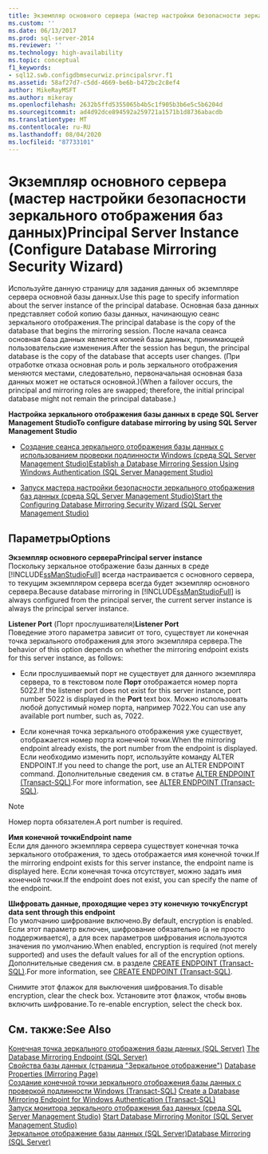 ```yaml
---
title: Экземпляр основного сервера (мастер настройки безопасности зеркального отображения баз данных) | Документы Майкрософт
ms.custom: ''
ms.date: 06/13/2017
ms.prod: sql-server-2014
ms.reviewer: ''
ms.technology: high-availability
ms.topic: conceptual
f1_keywords:
- sql12.swb.configdbmsecurwiz.principalsrvr.f1
ms.assetid: 58af27d7-c5dd-4669-be6b-b472bc2c8ef4
author: MikeRayMSFT
ms.author: mikeray
ms.openlocfilehash: 2632b5ffd5355065b4b5c1f905b3b6e5c5b6204d
ms.sourcegitcommit: ad4d92dce894592a259721a1571b1d8736abacdb
ms.translationtype: MT
ms.contentlocale: ru-RU
ms.lasthandoff: 08/04/2020
ms.locfileid: "87733101"
---
```

# <a name="principal-server-instance-configure-database-mirroring-security-wizard"></a><span data-ttu-id="3a119-102">Экземпляр основного сервера (мастер настройки безопасности зеркального отображения баз данных)</span><span class="sxs-lookup"><span data-stu-id="3a119-102">Principal Server Instance (Configure Database Mirroring Security Wizard)</span></span>
  <span data-ttu-id="3a119-103">Используйте данную страницу для задания данных об экземпляре сервера основной базы данных.</span><span class="sxs-lookup"><span data-stu-id="3a119-103">Use this page to specify information about the server instance of the principal database.</span></span> <span data-ttu-id="3a119-104">Основная база данных представляет собой копию базы данных, начинающую сеанс зеркального отображения.</span><span class="sxs-lookup"><span data-stu-id="3a119-104">The principal database is the copy of the database that begins the mirroring session.</span></span> <span data-ttu-id="3a119-105">После начала сеанса основная база данных является копией базы данных, принимающей пользовательские изменения.</span><span class="sxs-lookup"><span data-stu-id="3a119-105">After the session has begun, the principal database is the copy of the database that accepts user changes.</span></span> <span data-ttu-id="3a119-106">(При отработке отказа основная роль и роль зеркального отображения меняются местами, следовательно, первоначальная основная база данных может не остаться основной.)</span><span class="sxs-lookup"><span data-stu-id="3a119-106">(When a failover occurs, the principal and mirroring roles are swapped; therefore, the initial principal database might not remain the principal database.)</span></span>  
  
 <span data-ttu-id="3a119-107">**Настройка зеркального отображения базы данных в среде SQL Server Management Studio**</span><span class="sxs-lookup"><span data-stu-id="3a119-107">**To configure database mirroring by using SQL Server Management Studio**</span></span>  
  
-   [<span data-ttu-id="3a119-108">Создание сеанса зеркального отображения базы данных с использованием проверки подлинности Windows (среда SQL Server Management Studio)</span><span class="sxs-lookup"><span data-stu-id="3a119-108">Establish a Database Mirroring Session Using Windows Authentication &#40;SQL Server Management Studio&#41;</span></span>](establish-database-mirroring-session-windows-authentication.md)  
  
-   [<span data-ttu-id="3a119-109">Запуск мастера настройки безопасности зеркального отображения баз данных (среда SQL Server Management Studio)</span><span class="sxs-lookup"><span data-stu-id="3a119-109">Start the Configuring Database Mirroring Security Wizard &#40;SQL Server Management Studio&#41;</span></span>](start-the-configuring-database-mirroring-security-wizard.md)  
  
## <a name="options"></a><span data-ttu-id="3a119-110">Параметры</span><span class="sxs-lookup"><span data-stu-id="3a119-110">Options</span></span>  
 <span data-ttu-id="3a119-111">**Экземпляр основного сервера**</span><span class="sxs-lookup"><span data-stu-id="3a119-111">**Principal server instance**</span></span>  
 <span data-ttu-id="3a119-112">Поскольку зеркальное отображение базы данных в среде [!INCLUDE[ssManStudioFull](../../includes/ssmanstudiofull-md.md)] всегда настраивается с основного сервера, то текущим экземпляром сервера всегда будет экземпляр основного сервера.</span><span class="sxs-lookup"><span data-stu-id="3a119-112">Because database mirroring in [!INCLUDE[ssManStudioFull](../../includes/ssmanstudiofull-md.md)] is always configured from the principal server, the current server instance is always the principal server instance.</span></span>  
  
 <span data-ttu-id="3a119-113">**Listener Port** (Порт прослушивателя)</span><span class="sxs-lookup"><span data-stu-id="3a119-113">**Listener Port**</span></span>  
 <span data-ttu-id="3a119-114">Поведение этого параметра зависит от того, существует ли конечная точка зеркального отображения для этого экземпляра сервера.</span><span class="sxs-lookup"><span data-stu-id="3a119-114">The behavior of this option depends on whether the mirroring endpoint exists for this server instance, as follows:</span></span>  
  
-   <span data-ttu-id="3a119-115">Если прослушиваемый порт не существует для данного экземпляра сервера, то в текстовом поле **Порт** отображается номер порта 5022.</span><span class="sxs-lookup"><span data-stu-id="3a119-115">If the listener port does not exist for this server instance, port number 5022 is displayed in the **Port** text box.</span></span> <span data-ttu-id="3a119-116">Можно использовать любой допустимый номер порта, например 7022.</span><span class="sxs-lookup"><span data-stu-id="3a119-116">You can use any available port number, such as, 7022.</span></span>  
  
-   <span data-ttu-id="3a119-117">Если конечная точка зеркального отображения уже существует, отображается номер порта конечной точки.</span><span class="sxs-lookup"><span data-stu-id="3a119-117">When the mirroring endpoint already exists, the port number from the endpoint is displayed.</span></span> <span data-ttu-id="3a119-118">Если необходимо изменить порт, используйте команду ALTER ENDPOINT.</span><span class="sxs-lookup"><span data-stu-id="3a119-118">If you need to change the port, use an ALTER ENDPOINT command.</span></span> <span data-ttu-id="3a119-119">Дополнительные сведения см. в статье [ALTER ENDPOINT (Transact-SQL)](/sql/t-sql/statements/alter-endpoint-transact-sql).</span><span class="sxs-lookup"><span data-stu-id="3a119-119">For more information, see [ALTER ENDPOINT &#40;Transact-SQL&#41;](/sql/t-sql/statements/alter-endpoint-transact-sql).</span></span>  
  
> [!NOTE]  
>  <span data-ttu-id="3a119-120">Номер порта обязателен.</span><span class="sxs-lookup"><span data-stu-id="3a119-120">A port number is required.</span></span>  
  
 <span data-ttu-id="3a119-121">**Имя конечной точки**</span><span class="sxs-lookup"><span data-stu-id="3a119-121">**Endpoint name**</span></span>  
 <span data-ttu-id="3a119-122">Если для данного экземпляра сервера существует конечная точка зеркального отображения, то здесь отображается имя конечной точки.</span><span class="sxs-lookup"><span data-stu-id="3a119-122">If the mirroring endpoint exists for this server instance, the endpoint name is displayed here.</span></span> <span data-ttu-id="3a119-123">Если конечная точка отсутствует, можно задать имя конечной точки.</span><span class="sxs-lookup"><span data-stu-id="3a119-123">If the endpoint does not exist, you can specify the name of the endpoint.</span></span>  
  
 <span data-ttu-id="3a119-124">**Шифровать данные, проходящие через эту конечную точку**</span><span class="sxs-lookup"><span data-stu-id="3a119-124">**Encrypt data sent through this endpoint**</span></span>  
 <span data-ttu-id="3a119-125">По умолчанию шифрование включено.</span><span class="sxs-lookup"><span data-stu-id="3a119-125">By default, encryption is enabled.</span></span> <span data-ttu-id="3a119-126">Если этот параметр включен, шифрование обязательно (а не просто поддерживается), а для всех параметров шифрования используются значения по умолчанию.</span><span class="sxs-lookup"><span data-stu-id="3a119-126">When enabled, encryption is required (not merely supported) and uses the default values for all of the encryption options.</span></span> <span data-ttu-id="3a119-127">Дополнительные сведения см. в разделе [CREATE ENDPOINT (Transact-SQL)](/sql/t-sql/statements/create-endpoint-transact-sql).</span><span class="sxs-lookup"><span data-stu-id="3a119-127">For more information, see [CREATE ENDPOINT &#40;Transact-SQL&#41;](/sql/t-sql/statements/create-endpoint-transact-sql).</span></span>  
  
 <span data-ttu-id="3a119-128">Снимите этот флажок для выключения шифрования.</span><span class="sxs-lookup"><span data-stu-id="3a119-128">To disable encryption, clear the check box.</span></span> <span data-ttu-id="3a119-129">Установите этот флажок, чтобы вновь включить шифрование.</span><span class="sxs-lookup"><span data-stu-id="3a119-129">To re-enable encryption, select the check box.</span></span>  
  
## <a name="see-also"></a><span data-ttu-id="3a119-130">См. также:</span><span class="sxs-lookup"><span data-stu-id="3a119-130">See Also</span></span>  
 <span data-ttu-id="3a119-131">[Конечная точка зеркального отображения базы данных (SQL Server)](the-database-mirroring-endpoint-sql-server.md) </span><span class="sxs-lookup"><span data-stu-id="3a119-131">[The Database Mirroring Endpoint &#40;SQL Server&#41;](the-database-mirroring-endpoint-sql-server.md) </span></span>  
 <span data-ttu-id="3a119-132">[Свойства базы данных (страница "Зеркальное отображение")](../../relational-databases/databases/database-properties-mirroring-page.md) </span><span class="sxs-lookup"><span data-stu-id="3a119-132">[Database Properties &#40;Mirroring Page&#41;](../../relational-databases/databases/database-properties-mirroring-page.md) </span></span>  
 <span data-ttu-id="3a119-133">[Создание конечной точки зеркального отображения базы данных с проверкой подлинности Windows (Transact-SQL)](create-a-database-mirroring-endpoint-for-windows-authentication-transact-sql.md) </span><span class="sxs-lookup"><span data-stu-id="3a119-133">[Create a Database Mirroring Endpoint for Windows Authentication &#40;Transact-SQL&#41;](create-a-database-mirroring-endpoint-for-windows-authentication-transact-sql.md) </span></span>  
 <span data-ttu-id="3a119-134">[Запуск монитора зеркального отображения баз данных (среда SQL Server Management Studio)](../database-mirroring/start-database-mirroring-monitor-sql-server-management-studio.md) </span><span class="sxs-lookup"><span data-stu-id="3a119-134">[Start Database Mirroring Monitor &#40;SQL Server Management Studio&#41;](../database-mirroring/start-database-mirroring-monitor-sql-server-management-studio.md) </span></span>  
 [<span data-ttu-id="3a119-135">Зеркальное отображение базы данных (SQL Server)</span><span class="sxs-lookup"><span data-stu-id="3a119-135">Database Mirroring &#40;SQL Server&#41;</span></span>](database-mirroring-sql-server.md)  
  
  
